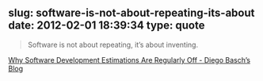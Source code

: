 slug: software-is-not-about-repeating-its-about
date: 2012-02-01 18:39:34
type: quote
---

> Software is not about repeating, it’s about inventing.

[Why Software Development Estimations Are Regularly Off - Diego Basch’s Blog](http://diegobasch.com/why-software-development-estimations-are-regu)
